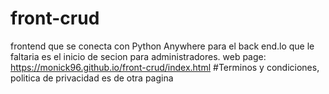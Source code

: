 ﻿# front-crud
 frontend que se conecta con Python Anywhere para el back end.lo que le faltaria es el inicio de secion para administradores.
 web page: https://monick96.github.io/front-crud/index.html
 #Terminos y condiciones, politica de privacidad es de otra pagina 
